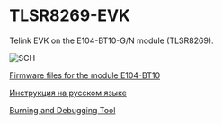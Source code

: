 # TLSR8269-EVK
Telink EVK on the E104-BT10-G/N module (TLSR8269).

![SCH](https://github.com/pvvx/TLSR8269-EVK/blob/master/EVK_ET104-BT10.gif)

[Firmware files for the module E104-BT10](https://github.com/pvvx/TLSR8269-EVK/blob/master/bin)

[Инструкция на русском языке](https://github.com/pvvx/TLSR8269-EVK/blob/master/EVK_E104-BT10.pdf)

[Burning and Debugging Tool](http://wiki.telink-semi.cn/dokuwiki/doku.php?id=menu:tools:telink_bdt)
